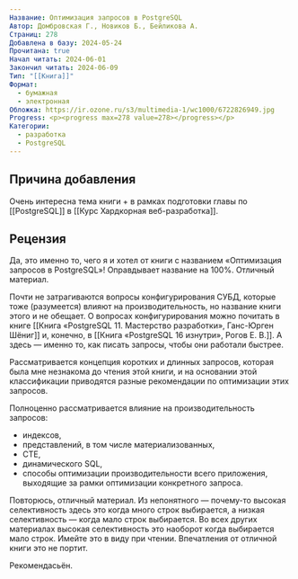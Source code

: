 ```yaml
---
Название: Оптимизация запросов в PostgreSQL
Автор: Домбровская Г., Новиков Б., Бейликова А.
Страниц: 278
Добавлена в базу: 2024-05-24
Прочитана: true
Начал читать: 2024-06-01
Закончил читать: 2024-06-09
Тип: "[[Книга]]"
Формат:
  - бумажная
  - электронная
Обложка: https://ir.ozone.ru/s3/multimedia-1/wc1000/6722826949.jpg
Progress: <p><progress max=278 value=278></progress></p>
Категории:
  - разработка
  - PostgreSQL
---
```

## Причина добавления

Очень интересна тема книги + в рамках подготовки главы по [[PostgreSQL]] в [[Курс Хардкорная веб-разработка]].

## Рецензия

Да, это именно то, чего я и хотел от книги с названием «Оптимизация запросов в PostgreSQL»! Оправдывает название на 100%. Отличный материал.

Почти не затрагиваются вопросы конфигурирования СУБД, которые тоже (разумеется) влияют на производительность, но название книги этого и не обещает. О вопросах конфигурирования можно почитать в книге [[Книга «PostgreSQL 11. Мастерство разработки», Ганс-Юрген Шёниг]] и, конечно, в [[Книга «PostgreSQL 16 изнутри», Рогов Е. В.]]. А здесь — именно то, как писать запросы, чтобы они работали быстрее.

Рассматривается концепция коротких и длинных запросов, которая была мне незнакома до чтения этой книги, и на основании этой классификации приводятся разные рекомендации по оптимизации этих запросов.

Полноценно рассматривается влияние на производительность запросов:

- индексов,
- представлений, в том числе материализованных,
- CTE,
- динамического SQL,
- способы оптимизации производительности всего приложения, выходящие за рамки оптимизации конкретного запроса.

Повторюсь, отличный материал. Из непонятного — почему-то высокая селективность здесь это когда много строк выбирается, а низкая селективность — когда мало строк выбирается. Во всех других материалах высокая селективность это наоборот когда выбирается мало строк. Имейте это в виду при чтении. Впечатления от отличной книги это не портит.

Рекомендасьён.